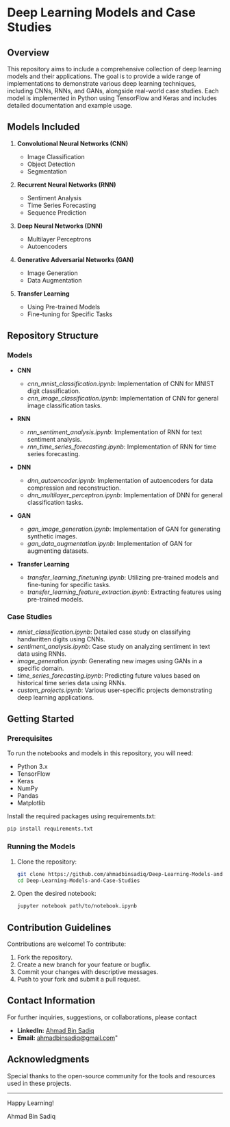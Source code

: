 # Deep Learning Models and Case Studies

## Overview
This repository aims to include a comprehensive collection of deep learning models and their applications. The goal is to provide a wide range of implementations to demonstrate various deep learning techniques, including CNNs, RNNs, and GANs, alongside real-world case studies. Each model is implemented in Python using TensorFlow and Keras and includes detailed documentation and example usage.

## Models Included
1. **Convolutional Neural Networks (CNN)**
   - Image Classification
   - Object Detection
   - Segmentation

2. **Recurrent Neural Networks (RNN)**
   - Sentiment Analysis
   - Time Series Forecasting
   - Sequence Prediction

3. **Deep Neural Networks (DNN)**
   - Multilayer Perceptrons
   - Autoencoders

4. **Generative Adversarial Networks (GAN)**
   - Image Generation
   - Data Augmentation

5. **Transfer Learning**
   - Using Pre-trained Models
   - Fine-tuning for Specific Tasks

## Repository Structure

### Models
- **CNN**
  - *cnn_mnist_classification.ipynb*: Implementation of CNN for MNIST digit classification.
  - *cnn_image_classification.ipynb*: Implementation of CNN for general image classification tasks.
  
- **RNN**
  - *rnn_sentiment_analysis.ipynb*: Implementation of RNN for text sentiment analysis.
  - *rnn_time_series_forecasting.ipynb*: Implementation of RNN for time series forecasting.

- **DNN**
  - *dnn_autoencoder.ipynb*: Implementation of autoencoders for data compression and reconstruction.
  - *dnn_multilayer_perceptron.ipynb*: Implementation of DNN for general classification tasks.

- **GAN**
  - *gan_image_generation.ipynb*: Implementation of GAN for generating synthetic images.
  - *gan_data_augmentation.ipynb*: Implementation of GAN for augmenting datasets.

- **Transfer Learning**
  - *transfer_learning_finetuning.ipynb*: Utilizing pre-trained models and fine-tuning for specific tasks.
  - *transfer_learning_feature_extraction.ipynb*: Extracting features using pre-trained models.

### Case Studies
- *mnist_classification.ipynb*: Detailed case study on classifying handwritten digits using CNNs.
- *sentiment_analysis.ipynb*: Case study on analyzing sentiment in text data using RNNs.
- *image_generation.ipynb*: Generating new images using GANs in a specific domain.
- *time_series_forecasting.ipynb*: Predicting future values based on historical time series data using RNNs.
- *custom_projects.ipynb*: Various user-specific projects demonstrating deep learning applications.

## Getting Started

### Prerequisites
To run the notebooks and models in this repository, you will need:
- Python 3.x
- TensorFlow
- Keras
- NumPy
- Pandas
- Matplotlib

Install the required packages using requirements.txt:
```bash
pip install requirements.txt
```

### Running the Models
1. Clone the repository:
    ```bash
    git clone https://github.com/ahmadbinsadiq/Deep-Learning-Models-and-Case-Studies.git
    cd Deep-Learning-Models-and-Case-Studies
    ```

2. Open the desired notebook:
    ```bash
    jupyter notebook path/to/notebook.ipynb
    ```

## Contribution Guidelines
Contributions are welcome! To contribute:
1. Fork the repository.
2. Create a new branch for your feature or bugfix.
3. Commit your changes with descriptive messages.
4. Push to your fork and submit a pull request.

## Contact Information

For further inquiries, suggestions, or collaborations, please contact 

* **LinkedIn:** [Ahmad Bin Sadiq](https://www.linkedin.com/in/ahmad-bin-sadiq/)
* **Email:** ahmadbinsadiq@gmail.com"

## Acknowledgments
Special thanks to the open-source community for the tools and resources used in these projects. 

---

Happy Learning!

Ahmad Bin Sadiq
